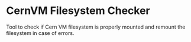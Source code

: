 # CernVM Filesystem Checker

Tool to check if Cern VM filesystem is properly mounted and remount the filesystem in case of errors.